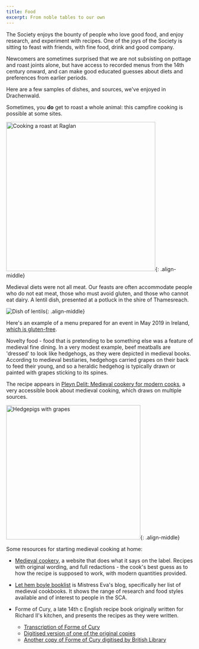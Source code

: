 ```yaml
---
title: Food
excerpt: From noble tables to our own
---
```


The Society enjoys the bounty of people who love good food, and enjoy research, and experiment with recipes. One of the joys of the Society is sitting to feast with friends, with fine food, drink and good company.

Newcomers are sometimes surprised that we are not subsisting on pottage and roast joints alone, but have access to recorded menus from the 14th century onward, and can make good educated guesses about diets and preferences from earlier periods. 

Here are a few samples of dishes, and sources, we've enjoyed in Drachenwald.

Sometimes, you __do__ get to roast a whole animal: this campfire cooking is possible at some sites.  

<img src="{{ site.baseurl }}{% link images/food/cooking-raglan-roast.jpg %}" width="400" alt="Cooking a roast at Raglan">{: .align-middle}

Medieval diets were not all meat. Our feasts are often accommodate people who do not eat meat, those who must avoid gluten, and those who cannot eat dairy. A lentil dish, presented at a potluck in the shire of Thamesreach.  

<img src="{{ site.baseurl }}{% link images/food/pottage-lentils.jpg %}" alt="Dish of lentils">{: .align-middle}

Here's an example of a menu prepared for an event in May 2019 in Ireland, [which is gluten-free](https://duninmara.org/posts/2019/05/08/coronet-feast/).   

Novelty food - food that is pretending to be something else was a feature of medieval fine dining. In a very modest example, beef meatballs are 'dressed' to look like hedgehogs, as they were depicted in medieval books. According to medieval bestiaries, hedgehogs carried grapes on their back to feed their young, and so a heraldic hedgehog is typically drawn or painted with grapes sticking to its spines.  

The recipe appears in [Pleyn Delit: Medieval cookery for modern cooks](https://www.amazon.co.uk/Pleyn-Delit-Medieval-Cookery-Modern/dp/0802076327), a very accessible book about medieval cooking, which draws on multiple sources.   

<img src="{{ site.baseurl }}{% link images/food/hedgepigs-with-grapes.jpg %}" width="360" alt="Hedgepigs with grapes">{: .align-middle}

Some resources for starting medieval cooking at home:

* [Medieval cookery](http://medievalcookery.com/), a website that does what it says on the label. Recipes with original wording, and full redactions - the cook's best guess as to how the recipe is supposed to work, with modern quantities provided.

* [Let hem boyle booklist](https://lethemboyle.com/about/books/) is Mistress Eva's blog, specifically her list of medieval cookbooks. It shows the range of research and food styles available and of interest to people in the SCA. 

* Forme of Cury, a late 14th c English recipe book originally written for Richard II's kitchen, and presents the recipes as they were written.
  * [Transcription of Forme of Cury](http://www.pbm.com/~lindahl/foc/)
  * [Digitised version of one of the original copies](https://www.library.manchester.ac.uk/inthebigynnyng/manuscript/ms7/)
  * [Another copy of Forme of Cury digitised by British Library](http://www.bl.uk/manuscripts/Viewer.aspx?ref=add_ms_5016_fs001r#) 
